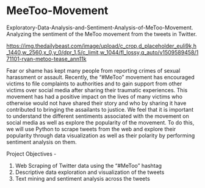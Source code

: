 # MeeToo-Movement
Exploratory-Data-Analysis-and-Sentiment-Analysis-of-MeToo-Movement.
Analyzing the sentiment of the MeToo movement from the tweets in Twitter.

https://img.thedailybeast.com/image/upload/c_crop,d_placeholder_euli9k,h_1440,w_2560,x_0,y_0/dpr_1.5/c_limit,w_1044/fl_lossy,q_auto/v1509589458/171101-ryan-metoo-tease_ann11k

Fear or shame has kept many people from reporting crimes of sexual harassment or assault. Recently, the “#MeToo” movement has encouraged victims to file complaints to authorities and to gain support from other victims over social media after sharing their traumatic experiences. This movement has had a positive impact on the lives of many victims who otherwise would not have shared their story and who by sharing it have contributed to bringing the assailants to justice. We feel that it is important to understand the different sentiments associated with the movement on social media as well as explore the popularity of the movement. To do this, we will use Python to scrape tweets from the web and explore their popularity through data visualization as well as their polarity by performing sentiment analysis on them. 

Project Objectives - 
1) Web Scraping of Twitter data using the “#MeToo” hashtag 
2) Descriptive data exploration and visualization of the tweets
3) Text mining and sentiment analysis across the tweets

